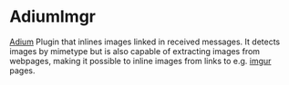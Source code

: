 # AdiumImgr

[Adium](https://adium.im/) Plugin that inlines images linked in received messages. It detects images by mimetype but is also capable of extracting images from webpages, making it possible to inline images from links to e.g. [imgur](http://imgur.com) pages.